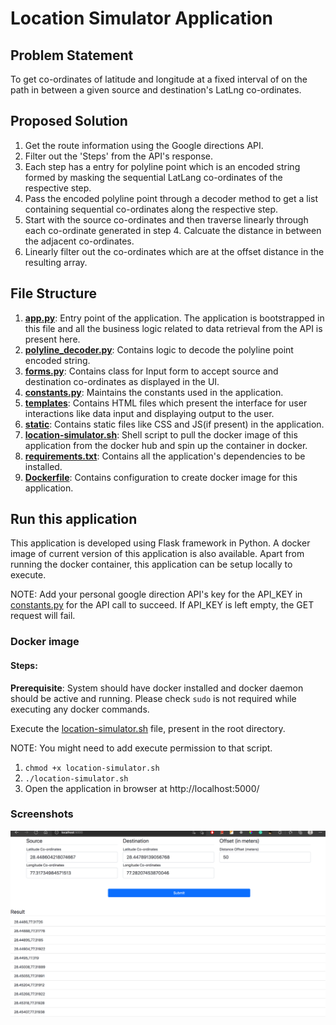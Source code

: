 # Location Simulator Application

## Problem Statement
To get co-ordinates of latitude and longitude at a fixed interval of on the path in between a given source and destination's
LatLng co-ordinates.


## Proposed Solution
1. Get the route information using the Google directions API.
2. Filter out the 'Steps' from the API's response.
3. Each step has a entry for polyline point which is an encoded string formed by masking the sequential LatLang
   co-ordinates of the respective step. 
4. Pass the encoded polyline point through a decoder method to get a list containing sequential co-ordinates along the
respective step.
5. Start with the source co-ordinates and then traverse linearly through each co-ordinate generated in step 4. Calcuate 
the distance in between the adjacent co-ordinates.
6. Linearly filter out the co-ordinates which are at the offset distance in the resulting array.    


## File Structure
1. **[app.py](app.py)**: Entry point of the application. The application is bootstrapped in this file and all the business logic
related to data retrieval from the API is present here.
2. **[polyline_decoder.py](polyline_decoder.py)**: Contains logic to decode the polyline point encoded string.
3. **[forms.py](forms.py)**: Contains class for Input form to accept source and destination co-ordinates as displayed in the UI.
4. **[constants.py](constants.py)**: Maintains the constants used in the application.
5. **[templates](templates)**: Contains HTML files which present the interface for user interactions like data input and displaying
output to the user.
6. **[static](static)**: Contains static files like CSS and JS(if present) in the application.
7. **[location-simulator.sh](location-simulator.sh)**: Shell script to pull the docker image of this application from the docker hub and spin up
the container in docker.
8. **[requirements.txt](requirements.txt)**: Contains all the application's dependencies to be installed. 
9. **[Dockerfile](Dockerfile)**: Contains configuration to create docker image for this application.


## Run this application
This application is developed using Flask framework in Python. A docker image of current version of this application is
also available. Apart from running the docker container, this application can be setup locally to execute.

NOTE: Add your personal google direction API's key for the API_KEY in [constants.py](constants.py) for the API call to succeed. If API_KEY is left empty, the GET request will fail.

### Docker image
#### Steps:
**Prerequisite**: System should have docker installed and docker daemon should be active and running. Please check `sudo`
is not required while executing any docker commands.

Execute the [location-simulator.sh](location-simulator.sh) file, present in the root directory.

NOTE: You might need to add execute permission to that script.
1. `chmod +x location-simulator.sh`
2. `./location-simulator.sh`
3. Open the application in browser at http://localhost:5000/

### Screenshots
![img.png](img.png)
